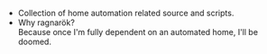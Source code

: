 * Collection of home automation related source and scripts.
* Why ragnarök?<br/>Because once I'm fully dependent on an automated home, I'll be doomed.
